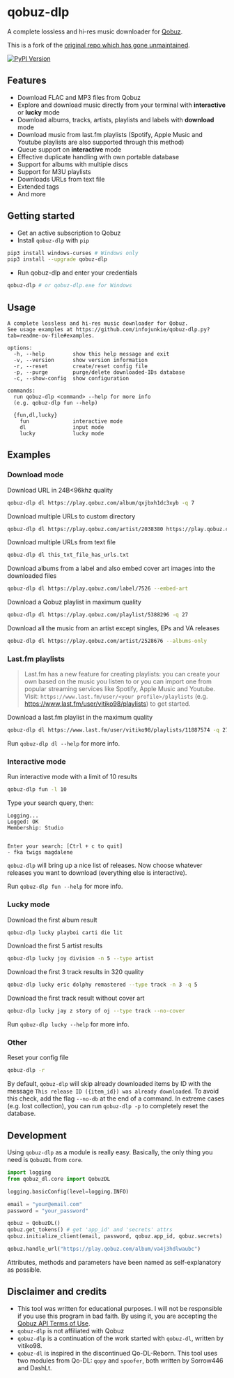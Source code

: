 # qobuz-dlp
A complete lossless and hi-res music downloader for [Qobuz](https://www.qobuz.com/).

This is a fork of the [original repo which has gone unmaintained](https://github.com/vitiko98/qobuz-dl).

[![PyPI Version](https://img.shields.io/pypi/v/qobuz-dlp.svg)](https://pypi.org/project/qobuz-dlp/)

## Features

* Download FLAC and MP3 files from Qobuz
* Explore and download music directly from your terminal with **interactive** or **lucky** mode
* Download albums, tracks, artists, playlists and labels with **download** mode
* Download music from last.fm playlists (Spotify, Apple Music and Youtube playlists are also supported through this method)
* Queue support on **interactive** mode
* Effective duplicate handling with own portable database
* Support for albums with multiple discs
* Support for M3U playlists
* Downloads URLs from text file
* Extended tags
* And more

## Getting started

- Get an active subscription to Qobuz
- Install `qobuz-dlp` with `pip`
```bash
pip3 install windows-curses # Windows only
pip3 install --upgrade qobuz-dlp
```
- Run qobuz-dlp and enter your credentials
```bash
qobuz-dlp # or qobuz-dlp.exe for Windows
```

## Usage
```
A complete lossless and hi-res music downloader for Qobuz.
See usage examples at https://github.com/infojunkie/qobuz-dlp.py?tab=readme-ov-file#examples.

options:
  -h, --help         show this help message and exit
  -v, --version      show version information
  -r, --reset        create/reset config file
  -p, --purge        purge/delete downloaded-IDs database
  -c, --show-config  show configuration

commands:
  run qobuz-dlp <command> --help for more info
  (e.g. qobuz-dlp fun --help)

  {fun,dl,lucky}
    fun              interactive mode
    dl               input mode
    lucky            lucky mode
```

## Examples

### Download mode
Download URL in 24B<96khz quality
```bash
qobuz-dlp dl https://play.qobuz.com/album/qxjbxh1dc3xyb -q 7
```
Download multiple URLs to custom directory
```bash
qobuz-dlp dl https://play.qobuz.com/artist/2038380 https://play.qobuz.com/album/ip8qjy1m6dakc -d "Some pop from 2020"
```
Download multiple URLs from text file
```bash
qobuz-dlp dl this_txt_file_has_urls.txt
```
Download albums from a label and also embed cover art images into the downloaded files
```bash
qobuz-dlp dl https://play.qobuz.com/label/7526 --embed-art
```
Download a Qobuz playlist in maximum quality
```bash
qobuz-dlp dl https://play.qobuz.com/playlist/5388296 -q 27
```
Download all the music from an artist except singles, EPs and VA releases
```bash
qobuz-dlp dl https://play.qobuz.com/artist/2528676 --albums-only
```

### Last.fm playlists
> Last.fm has a new feature for creating playlists: you can create your own based on the music you listen to or you can import one from popular streaming services like Spotify, Apple Music and Youtube. Visit: `https://www.last.fm/user/<your profile>/playlists` (e.g. https://www.last.fm/user/vitiko98/playlists) to get started.

Download a last.fm playlist in the maximum quality
```bash
qobuz-dlp dl https://www.last.fm/user/vitiko98/playlists/11887574 -q 27
```

Run `qobuz-dlp dl --help` for more info.

### Interactive mode
Run interactive mode with a limit of 10 results
```bash
qobuz-dlp fun -l 10
```
Type your search query, then:
```
Logging...
Logged: OK
Membership: Studio


Enter your search: [Ctrl + c to quit]
- fka twigs magdalene
```
`qobuz-dlp` will bring up a nice list of releases. Now choose whatever releases you want to download (everything else is interactive).

Run `qobuz-dlp fun --help` for more info.

### Lucky mode
Download the first album result
```bash
qobuz-dlp lucky playboi carti die lit
```
Download the first 5 artist results
```bash
qobuz-dlp lucky joy division -n 5 --type artist
```
Download the first 3 track results in 320 quality
```bash
qobuz-dlp lucky eric dolphy remastered --type track -n 3 -q 5
```
Download the first track result without cover art
```bash
qobuz-dlp lucky jay z story of oj --type track --no-cover
```

Run `qobuz-dlp lucky --help` for more info.

### Other
Reset your config file
```bash
qobuz-dlp -r
```

By default, `qobuz-dlp` will skip already downloaded items by ID with the message `This release ID ({item_id}) was already downloaded`. To avoid this check, add the flag `--no-db` at the end of a command. In extreme cases (e.g. lost collection), you can run `qobuz-dlp -p` to completely reset the database.

## Development
Using `qobuz-dlp` as a module is really easy. Basically, the only thing you need is `QobuzDL` from `core`.

```python
import logging
from qobuz_dl.core import QobuzDL

logging.basicConfig(level=logging.INFO)

email = "your@email.com"
password = "your_password"

qobuz = QobuzDL()
qobuz.get_tokens() # get 'app_id' and 'secrets' attrs
qobuz.initialize_client(email, password, qobuz.app_id, qobuz.secrets)

qobuz.handle_url("https://play.qobuz.com/album/va4j3hdlwaubc")
```

Attributes, methods and parameters have been named as self-explanatory as possible.

## Disclaimer and credits
* This tool was written for educational purposes. I will not be responsible if you use this program in bad faith. By using it, you are accepting the [Qobuz API Terms of Use](https://static.qobuz.com/apps/api/QobuzAPI-TermsofUse.pdf).
* `qobuz-dlp` is not affiliated with Qobuz
* `qobuz-dlp` is a continuation of the work started with `qobuz-dl`, written by vitiko98.
* `qobuz-dl` is inspired in the discontinued Qo-DL-Reborn. This tool uses two modules from Qo-DL: `qopy` and `spoofer`, both written by Sorrow446 and DashLt.

